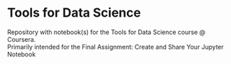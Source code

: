 # Tools for Data Science

Repository with notebook(s) for the  Tools for Data Science course @ Coursera.   
Primarily intended for the Final Assignment: Create and Share Your Jupyter Notebook
